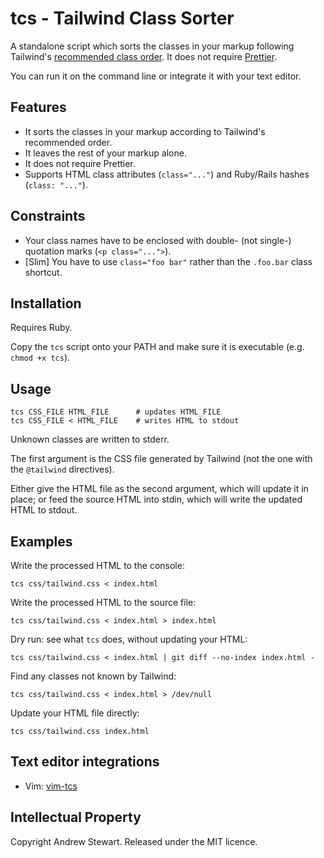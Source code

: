 # tcs - Tailwind Class Sorter

A standalone script which sorts the classes in your markup following Tailwind's [recommended class order](https://tailwindcss.com/blog/automatic-class-sorting-with-prettier#how-classes-are-sorted).  It does not require [Prettier](https://tailwindcss.com/docs/editor-setup#automatic-class-sorting-with-prettier).

You can run it on the command line or integrate it with your text editor.


## Features

- It sorts the classes in your markup according to Tailwind's recommended order.
- It leaves the rest of your markup alone.
- It does not require Prettier.
- Supports HTML class attributes (`class="..."`) and Ruby/Rails hashes (`class: "..."`).


## Constraints

- Your class names have to be enclosed with double- (not single-) quotation marks (`<p class="...">`).
- [Slim] You have to use `class="foo bar"` rather than the `.foo.bar` class shortcut.


## Installation

Requires Ruby.

Copy the `tcs` script onto your PATH and make sure it is executable (e.g. `chmod +x tcs`).


## Usage

```
tcs CSS_FILE HTML_FILE      # updates HTML_FILE
tcs CSS_FILE < HTML_FILE    # writes HTML to stdout
```

Unknown classes are written to stderr.

The first argument is the CSS file generated by Tailwind (not the one with the `@tailwind` directives).

Either give the HTML file as the second argument, which will update it in place; or feed the source HTML into stdin, which will write the updated HTML to stdout.


## Examples

Write the processed HTML to the console:

```
tcs css/tailwind.css < index.html
```

Write the processed HTML to the source file:

```
tcs css/tailwind.css < index.html > index.html
```

Dry run: see what `tcs` does, without updating your HTML:

```
tcs css/tailwind.css < index.html | git diff --no-index index.html -
```

Find any classes not known by Tailwind:

```
tcs css/tailwind.css < index.html > /dev/null
```

Update your HTML file directly:

```
tcs css/tailwind.css index.html
```


## Text editor integrations

- Vim: [vim-tcs](https://github.com/airblade/vim-tcs)


## Intellectual Property

Copyright Andrew Stewart.  Released under the MIT licence.
